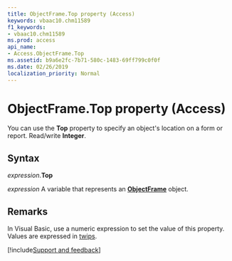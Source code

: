 ```yaml
---
title: ObjectFrame.Top property (Access)
keywords: vbaac10.chm11589
f1_keywords:
- vbaac10.chm11589
ms.prod: access
api_name:
- Access.ObjectFrame.Top
ms.assetid: b9a6e2fc-7b71-580c-1483-69ff799c0f0f
ms.date: 02/26/2019
localization_priority: Normal
---
```



# ObjectFrame.Top property (Access)

You can use the **Top** property to specify an object's location on a form or report. Read/write **Integer**. 


## Syntax

_expression_.**Top**

_expression_ A variable that represents an **[ObjectFrame](Access.ObjectFrame.md)** object.


## Remarks

In Visual Basic, use a numeric expression to set the value of this property. Values are expressed in [twips](../language/glossary/vbe-glossary.md#twip).




[!include[Support and feedback](~/includes/feedback-boilerplate.md)]